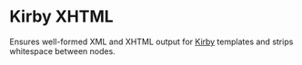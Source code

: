 # Kirby XHTML

Ensures well-formed XML and XHTML output for [Kirby][1] templates and strips whitespace between nodes.

[1]: https://getkirby.com
